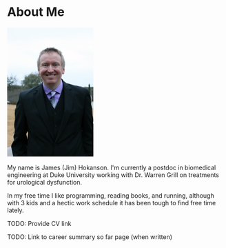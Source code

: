 # About Me #

<img src="jim_photo.jpg" alt="Photo of Jim" height="300">

My name is James (Jim) Hokanson. I'm currently a postdoc in biomedical engineering at Duke University working with Dr. Warren Grill on treatments for urological dysfunction.

In my free time I like programming, reading books, and running, although with 3 kids and a hectic work schedule it has been tough to find free time lately. 

TODO: Provide CV link

TODO: Link to career summary so far page (when written)

